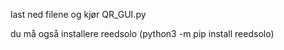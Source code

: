 last ned filene og kjør QR_GUI.py

du må også installere reedsolo (python3 -m pip install reedsolo)
